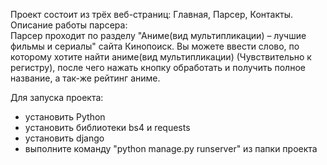 
Проект состоит из трёх веб-страниц: Главная, Парсер, Контакты.
Описание работы парсера:  
Парсер проходит по разделу "Аниме(вид мультипликации) – лучшие фильмы и сериалы" сайта Кинопоиск. 
Вы можете ввести слово, по которому хотите найти аниме(вид мультипликации) (Чувствительно к регистру), после чего нажать кнопку обработать и получить полное название, 
а так-же рейтинг аниме.

Для запуска проекта:
  - установить Python
  - установить библиотеки bs4 и requests
  - установить django
  - выполните команду "python manage.py runserver" из папки проекта
